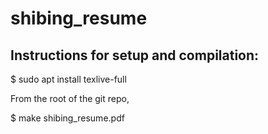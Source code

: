 # shibing_resume

## Instructions for setup and compilation:

$ sudo apt install texlive-full

From the root of the git repo,

$ make shibing_resume.pdf
